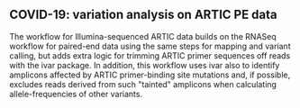 COVID-19: variation analysis on ARTIC PE data
---------------------------------------------

The workflow for Illumina-sequenced ARTIC data builds on the RNASeq workflow
for paired-end data using the same steps for mapping and variant calling, but
adds extra logic for trimming ARTIC primer sequences off reads with the ivar
package. In addition, this workflow uses ivar also to identify amplicons
affected by ARTIC primer-binding site mutations and, if possible, excludes
reads derived from such "tainted" amplicons when calculating allele-frequencies
of other variants.

